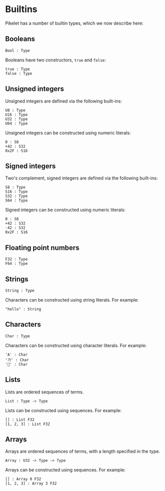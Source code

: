 # Builtins

Pikelet has a number of builtin types, which we now describe here:

## Booleans

```pikelet
Bool : Type
```

Booleans have two constructors, `true` and `false`:

```pikelet
true : Type
false : Type
```

## Unsigned integers

Unsigned integers are defined via the following built-ins:

```pikelet
U8 : Type
U16 : Type
U32 : Type
U64 : Type
```

Unsigned integers can be constructed using numeric literals:

```pikelet
0 : S8
+42 : S32
0x2F : S16
```

## Signed integers

Two's complement, signed integers are defined via the following built-ins:

```pikelet
S8 : Type
S16 : Type
S32 : Type
S64 : Type
```

Signed integers can be constructed using numeric literals:

```pikelet
0 : S8
+42 : S32
-42 : S32
0x2F : S16
```

## Floating point numbers

```pikelet
F32 : Type
F64 : Type
```

## Strings

```pikelet
String : Type
```

Characters can be constructed using string literals. For example:

```pikelet
"hello" : String
```

## Characters

```pikelet
Char : Type
```

Characters can be constructed using character literals. For example:

```pikelet
'A' : Char
'가' : Char
'🥞' : Char
```

## Lists

Lists are ordered sequences of terms.

```pikelet
List : Type -> Type
```

Lists can be constructed using sequences. For example:

```pikelet
[] : List F32
[1, 2, 3] : List F32
```

## Arrays

Arrays are ordered sequences of terms, with a length specified in the type.

```pikelet
Array : U32 -> Type -> Type
```

Arrays can be constructed using sequences. For example:

```pikelet
[] : Array 0 F32
[1, 2, 3] : Array 3 F32
```

